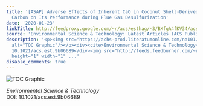 ```yaml
---
title: '[ASAP] Adverse Effects of Inherent CaO in Coconut Shell-Derived Activated
  Carbon on Its Performance during Flue Gas Desulfurization'
date: '2020-01-23'
linkTitle: http://feedproxy.google.com/~r/acs/esthag/~3/BXfgA4fKV34/acs.est.9b06689
source: 'Environmental Science & Technology: Latest Articles (ACS Publications)'
description: '<p><img src="https://achs-prod.literatumonline.com/na101/home/literatum/publisher/achs/journals/content/esthag/0/esthag.ahead-of-print/acs.est.9b06689/20200123/images/medium/es9b06689_0015.gif"
  alt="TOC Graphic"/></p><div><cite>Environmental Science & Technology</cite></div><div>DOI:
  10.1021/acs.est.9b06689</div><img src="http://feeds.feedburner.com/~r/acs/esthag/~4/BXfgA4fKV34"
  height="1" width="1" ...'
disable_comments: true
---
```

<p><img src="https://achs-prod.literatumonline.com/na101/home/literatum/publisher/achs/journals/content/esthag/0/esthag.ahead-of-print/acs.est.9b06689/20200123/images/medium/es9b06689_0015.gif" alt="TOC Graphic"/></p><div><cite>Environmental Science & Technology</cite></div><div>DOI: 10.1021/acs.est.9b06689</div><img src="http://feeds.feedburner.com/~r/acs/esthag/~4/BXfgA4fKV34" height="1" width="1" ...